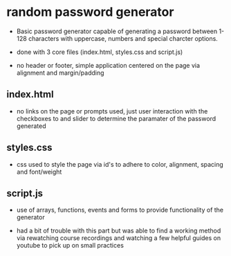 # random password generator

* Basic password generator capable of generating a password between 1-128 characters with uppercase, numbers and special charcter options.

* done with 3 core files (index.html, styles.css and script.js)

* no header or footer, simple application centered on the page via alignment and margin/padding

## index.html

* no links on the page or prompts used, just user interaction with the checkboxes to and slider to determine the paramater of the password generated

## styles.css

* css used to style the page via id's to adhere to color, alignment, spacing and font/weight

## script.js

* use of arrays, functions, events and forms to provide functionality of the generator

* had a bit of trouble with this part but was able to find a working method via rewatching course recordings and watching a few helpful guides on youtube to pick up on small practices 